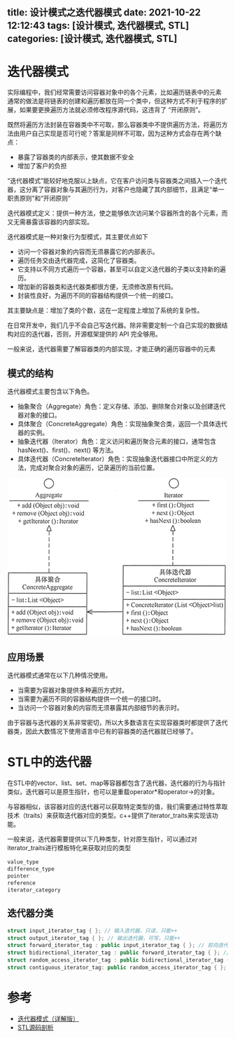 title: 设计模式之迭代器模式
date: 2021-10-22 12:12:43
tags: [设计模式, 迭代器模式, STL]
categories: [设计模式, 迭代器模式, STL]
---

# 迭代器模式

实际编程中，我们经常需要访问容器对象中的各个元素，比如遍历链表中的元素
通常的做法是将链表的创建和遍历都放在同一个类中，但这种方式不利于程序的扩展，如果要更换遍历方法就必须修改程序源代码，这违背了 “开闭原则”。

既然将遍历方法封装在容器类中不可取，那么容器类中不提供遍历方法，将遍历方法由用户自己实现是否可行呢？答案是同样不可取，因为这种方式会存在两个缺点：

- 暴露了容器类的内部表示，使其数据不安全
- 增加了客户的负担

“迭代器模式”能较好地克服以上缺点，它在客户访问类与容器类之间插入一个迭代器，这分离了容器对象与其遍历行为，对客户也隐藏了其内部细节，且满足“单一职责原则”和“开闭原则”

迭代器模式定义：提供一种方法，使之能够依次访问某个容器所含的各个元素，而又无需暴露该容器的内部实现。

迭代器模式是一种对象行为型模式，其主要优点如下

- 访问一个容器对象的内容而无须暴露它的内部表示。
- 遍历任务交由迭代器完成，这简化了容器类。
- 它支持以不同方式遍历一个容器，甚至可以自定义迭代器的子类以支持新的遍历。
- 增加新的容器类和迭代器类都很方便，无须修改原有代码。
- 封装性良好，为遍历不同的容器结构提供一个统一的接口。

其主要缺点是：增加了类的个数，这在一定程度上增加了系统的复杂性。

在日常开发中，我们几乎不会自己写迭代器。除非需要定制一个自己实现的数据结构对应的迭代器，否则，开源框架提供的 API 完全够用。

一般来说，迭代器需要了解容器类的内部实现，才能正确的遍历容器中的元素

## 模式的结构

迭代器模式主要包含以下角色。

- 抽象聚合（Aggregate）角色：定义存储、添加、删除聚合对象以及创建迭代器对象的接口。
- 具体聚合（ConcreteAggregate）角色：实现抽象聚合类，返回一个具体迭代器的实例。
- 抽象迭代器（Iterator）角色：定义访问和遍历聚合元素的接口，通常包含 hasNext()、first()、next() 等方法。
- 具体迭代器（Concretelterator）角色：实现抽象迭代器接口中所定义的方法，完成对聚合对象的遍历，记录遍历的当前位置。

![迭代器模式结构](/images/iterator.gif)

## 应用场景

迭代器模式通常在以下几种情况使用。

- 当需要为容器对象提供多种遍历方式时。
- 当需要为遍历不同的容器结构提供一个统一的接口时。
- 当访问一个容器对象的内容而无须暴露其内部细节的表示时。

由于容器与迭代器的关系非常密切，所以大多数语言在实现容器类时都提供了迭代器类，因此大数情况下使用语言中已有的容器类的迭代器就已经够了。

# STL中的迭代器

在STL中的vector、list、set、map等容器都包含了迭代器，迭代器的行为与指针类似，迭代器可以是原生指针，也可以是重载operator*和operator->的对象。

与容器相似，该容器对应的迭代器可以获取特定类型的值，我们需要通过特性萃取技术（traits）来获取迭代器对应的类型。c++提供了iterator_traits来实现该功能。

一般来说，迭代器需要提供以下几种类型，针对原生指针，可以通过对iterator_traits进行模板特化来获取对应的类型

```text
value_type
difference_type
pointer
reference
iterator_category
```

## 迭代器分类

```cpp
struct input_iterator_tag { }; // 输入迭代器，只读，只能++
struct output_iterator_tag { }; // 输出迭代器，可写，只能++
struct forward_iterator_tag : public input_iterator_tag { }; // 前向迭代器，只能向前移动，只能++
struct bidirectional_iterator_tag : public forward_iterator_tag { }; // 可双向移动，可++，--
struct random_access_iterator_tag : public bidirectional_iterator_tag { }; // 可随机访问，与原生指针类似
struct contiguous_iterator_tag: public random_access_iterator_tag { }; //  (C++20) 要求逻辑相邻元素在内存中物理上也相邻
```

# 参考

- [迭代器模式（详解版）](http://c.biancheng.net/view/1395.html)
- [STL源码剖析](https://item.jd.com/11821611.html)
